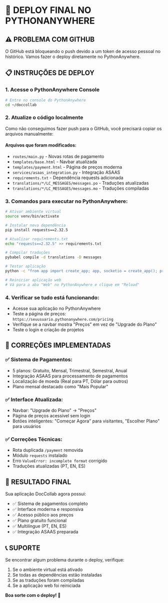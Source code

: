 # 🚀 DEPLOY FINAL NO PYTHONANYWHERE

## ⚠️ PROBLEMA COM GITHUB
O GitHub está bloqueando o push devido a um token de acesso pessoal no histórico. Vamos fazer o deploy diretamente no PythonAnywhere.

## 📋 INSTRUÇÕES DE DEPLOY

### 1. **Acesse o PythonAnywhere Console**
```bash
# Entre no console do PythonAnywhere
cd ~/doccollab
```

### 2. **Atualize o código localmente**
Como não conseguimos fazer push para o GitHub, você precisará copiar os arquivos manualmente:

#### **Arquivos que foram modificados:**
- `routes/main.py` - Novas rotas de pagamento
- `templates/base.html` - Navbar atualizada
- `templates/payment.html` - Página de preços moderna
- `services/asaas_integration.py` - Integração ASAAS
- `requirements.txt` - Dependência requests adicionada
- `translations/*/LC_MESSAGES/messages.po` - Traduções atualizadas
- `translations/*/LC_MESSAGES/messages.mo` - Traduções compiladas

### 3. **Comandos para executar no PythonAnywhere:**

```bash
# Ativar ambiente virtual
source venv/bin/activate

# Instalar nova dependência
pip install requests==2.32.5

# Atualizar requirements.txt
echo "requests==2.32.5" >> requirements.txt

# Compilar traduções
pybabel compile -d translations -D messages

# Testar aplicação
python -c "from app import create_app; app, socketio = create_app(); print('✅ App OK')"

# Reiniciar aplicação web
# Vá para a aba "Web" no PythonAnywhere e clique em "Reload"
```

### 4. **Verificar se tudo está funcionando:**
- Acesse sua aplicação no PythonAnywhere
- Teste a página de preços: `https://seuusuario.pythonanywhere.com/pricing`
- Verifique se a navbar mostra "Preços" em vez de "Upgrade do Plano"
- Teste o login e criação de projetos

## 🔧 CORREÇÕES IMPLEMENTADAS

### ✅ **Sistema de Pagamentos:**
- 5 planos: Gratuito, Mensal, Trimestral, Semestral, Anual
- Integração ASAAS para processamento de pagamentos
- Localização de moeda (Real para PT, Dólar para outros)
- Plano mensal destacado como "Mais Popular"

### ✅ **Interface Atualizada:**
- Navbar: "Upgrade do Plano" → "Preços"
- Página de preços acessível sem login
- Botões inteligentes: "Começar Agora" para visitantes, "Escolher Plano" para usuários

### ✅ **Correções Técnicas:**
- Rota duplicada `/payment` removida
- Módulo `requests` instalado
- Erro `ValueError: incomplete format` corrigido
- Traduções atualizadas (PT, EN, ES)

## 🎯 RESULTADO FINAL

Sua aplicação DocCollab agora possui:
- ✅ Sistema de pagamentos completo
- ✅ Interface moderna e responsiva
- ✅ Acesso público aos preços
- ✅ Plano gratuito funcional
- ✅ Multilíngue (PT, EN, ES)
- ✅ Integração ASAAS preparada

## 📞 SUPORTE

Se encontrar algum problema durante o deploy, verifique:
1. Se o ambiente virtual está ativado
2. Se todas as dependências estão instaladas
3. Se as traduções foram compiladas
4. Se a aplicação web foi reiniciada

**Boa sorte com o deploy! 🚀**